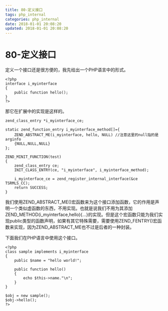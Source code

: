 ```yaml
---
title: 80-定义接口
tags: php_internal
categories: php_internal
date: 2018-01-01 20:08:20
updated: 2018-01-01 20:08:20
---
```


# 80-定义接口
定义一个接口还是很方便的，我先给出一个PHP语言中的形式。

    <?php
    interface i_myinterface
    {
    	public function hello();
    }
    ?>

那它在扩展中的实现是这样的。

    zend_class_entry *i_myinterface_ce;

    static zend_function_entry i_myinterface_method[]={
    	ZEND_ABSTRACT_ME(i_myinterface, hello, NULL) //注意这里的null指的是arginfo
    	{NULL,NULL,NULL}
    };

    ZEND_MINIT_FUNCTION(test)
    {
    	zend_class_entry ce;
    	INIT_CLASS_ENTRY(ce, "i_myinterface", i_myinterface_method);

    	i_myinterface_ce = zend_register_internal_interface(&ce TSRMLS_CC);
    	return SUCCESS;
    }

我们使用ZEND_ABSTRACT_ME()宏函数来为这个接口添加函数，它的作用是声明一个类似虚函数的东西，不用实现。也就是说我们不用为其添加ZEND_METHOD(i_myinterface,hello){...}的实现。但是这个宏函数只能为我们实现public类型的函数声明，如果有其它特殊需要，需要使用ZEND_FENTRY()宏函数来实现，因为ZEND_ABSTRACT_ME也不过是后者的一种封装。

下面我们在PHP语言中使用这个接口。

    <?php
    class sample implements i_myinterface
    {
    	public $name = "hello world!";

    	public function hello()
    	{
    		echo $this->name."\n";
    	}
    }

    $obj = new sample();
    $obj->hello();
    ?>

